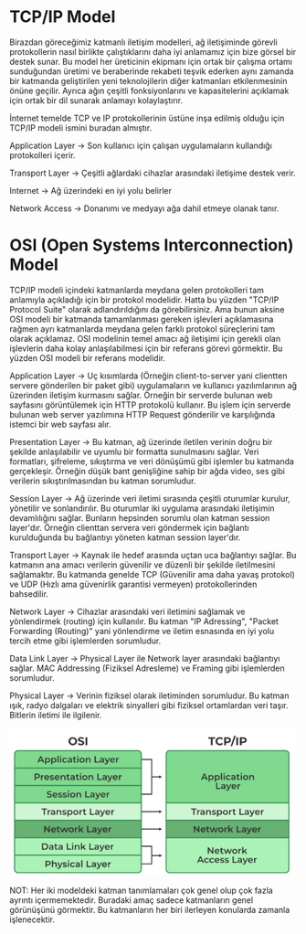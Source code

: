 # TCP/IP Model

Birazdan göreceğimiz katmanlı iletişim modelleri, ağ iletişiminde görevli protokollerin nasıl birlikte çalıştıklarını daha iyi anlamamız için bize görsel bir destek sunar. Bu model her üreticinin ekipmanı için ortak bir çalışma ortamı sunduğundan üretimi ve beraberinde rekabeti teşvik ederken aynı zamanda bir katmanda geliştirilen yeni teknolojilerin diğer katmanları etkilenmesinin önüne geçilir. Ayrıca ağın çeşitli fonksiyonlarını ve kapasitelerini açıklamak için ortak bir dil sunarak anlamayı kolaylaştırır.

İnternet temelde TCP ve IP protokollerinin üstüne inşa edilmiş olduğu için TCP/IP modeli ismini buradan almıştır.


Application Layer -> Son kullanıcı için çalışan uygulamaların kullandığı protokolleri içerir.

Transport Layer -> Çeşitli ağlardaki cihazlar arasındaki iletişime destek verir.

Internet -> Ağ üzerindeki en iyi yolu belirler

Network Access -> Donanımı ve medyayı ağa dahil etmeye olanak tanır.

# OSI (Open Systems Interconnection) Model

TCP/IP modeli içindeki katmanlarda meydana gelen protokolleri tam anlamıyla açıkladığı için bir protokol modelidir. Hatta bu yüzden "TCP/IP Protocol Suite" olarak adlandırıldığını da görebilirsiniz. Ama bunun aksine OSI modeli bir katmanda tamamlanması gereken işlevleri açıklamasına rağmen ayrı katmanlarda meydana gelen farklı protokol süreçlerini tam olarak açıklamaz. OSI modelinin temel amacı ağ iletişimi için gerekli olan işlevlerin daha kolay anlaşılabilmesi için bir referans görevi görmektir. Bu yüzden OSI modeli bir referans modelidir.

Application Layer -> Uç kısımlarda (Örneğin client-to-server yani clientten servere gönderilen bir paket gibi) uygulamaların ve kullanıcı yazılımlarının ağ üzerinden iletişim kurmasını sağlar. Örneğin bir serverde bulunan web sayfasını görüntülemek için HTTP protokolü kullanır. Bu işlem için serverde bulunan web server yazılımına HTTP Request gönderilir ve karşılığında istemci bir web sayfası alır.

Presentation Layer -> Bu katman, ağ üzerinde iletilen verinin doğru bir şekilde anlaşılabilir ve uyumlu bir formatta sunulmasını sağlar. Veri formatları, şifreleme, sıkıştırma ve veri dönüşümü gibi işlemler bu katmanda gerçekleşir. Örneğin düşük bant genişliğine sahip bir ağda video, ses gibi verilerin sıkıştırılmasından bu katman sorumludur.

Session Layer -> Ağ üzerinde veri iletimi sırasında çeşitli oturumlar kurulur, yönetilir ve sonlandırılır. Bu oturumlar iki uygulama arasındaki iletişimin devamlılığını sağlar. Bunların hepsinden sorumlu olan katman session layer'dır. Örneğin clienttan servera veri göndermek için bağlantı kurulduğunda bu bağlantıyı yöneten katman session layer'dır.

Transport Layer -> Kaynak ile hedef arasında uçtan uca bağlantıyı sağlar. Bu katmanın ana amacı verilerin güvenilir ve düzenli bir şekilde iletilmesini sağlamaktır. Bu katmanda genelde TCP (Güvenilir ama daha yavaş protokol) ve UDP (Hızlı ama güvenirlik garantisi vermeyen) protokollerinden bahsedilir.

Network Layer -> Cihazlar arasındaki veri iletimini sağlamak ve yönlendirmek (routing) için kullanılır. Bu katman "IP Adressing", "Packet Forwarding (Routing)" yani yönlendirme ve iletim esnasında en iyi yolu tercih etme gibi işlemlerden sorumludur.

Data Link Layer -> Physical Layer ile Network layer arasındaki bağlantıyı sağlar. MAC Addressing (Fiziksel Adresleme) ve Framing gibi işlemlerden sorumludur. 

Physical Layer -> Verinin fiziksel olarak iletiminden sorumludur. Bu katman ışık, radyo dalgaları ve elektrik sinyalleri gibi fiziksel ortamlardan veri taşır. Bitlerin iletimi ile ilgilenir.

![Image](images/tcpıposimodel.png)


NOT: Her iki modeldeki katman tanımlamaları çok genel olup çok fazla ayrıntı içermemektedir. Buradaki amaç sadece katmanların genel görünüşünü görmektir. Bu katmanların her biri ilerleyen konularda zamanla işlenecektir.
















